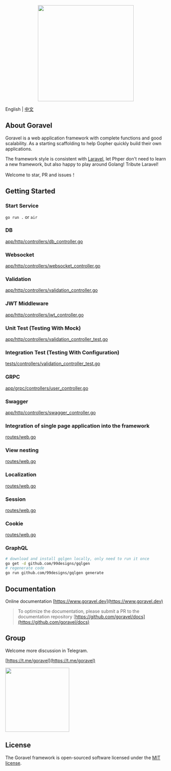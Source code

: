 <p align="center"><img src="https://www.goravel.dev/logo.png?v=1.14.x" width="300"></p>

English | [中文](./README_zh.md)

## About Goravel

Goravel is a web application framework with complete functions and good scalability. As a starting scaffolding to help Gopher quickly build their own applications.

The framework style is consistent with [Laravel](https://github.com/laravel/laravel), let Phper don't need to learn a new framework, but also happy to play around Golang! Tribute Laravel!

Welcome to star, PR and issues！

## Getting Started

### Start Service

`go run .` or `air`

[About air]: https://www.goravel.dev/getting-started/installation.html#live-reload

### DB

[app/http/controllers/db_controller.go](https://github.com/goravel/example/blob/master/app/http/controllers/db_controller.go)

### Websocket

[app/http/controllers/websocket_controller.go](https://github.com/goravel/example/blob/master/app/http/controllers/websocket_controller.go)

### Validation

[app/http/controllers/validation_controller.go](https://github.com/goravel/example/blob/master/app/http/controllers/validation_controller.go)

### JWT Middleware

[app/http/controllers/jwt_controller.go](https://github.com/goravel/example/blob/master/app/http/controllers/jwt_controller.go)

### Unit Test (Testing With Mock)

[app/http/controllers/validation_controller_test.go](https://github.com/goravel/example/blob/master/app/http/controllers/validation_controller_test.go)

### Integration Test (Testing With Configuration)

[tests/controllers/validation_controller_test.go](https://github.com/goravel/example/blob/master/tests/controllers/validation_controller_test.go)

### GRPC

[app/grpc/controllers/user_controller.go](https://github.com/goravel/example/blob/master/app/grpc/controllers/user_controller.go)

### Swagger

[app/http/controllers/swagger_controller.go](https://github.com/goravel/example/blob/master/app/http/controllers/swagger_controller.go)

### Integration of single page application into the framework

[routes/web.go](https://github.com/goravel/example/blob/master/routes/web.go#L44)

### View nesting

[routes/web.go](https://github.com/goravel/example/blob/master/routes/web.go#L53)

### Localization

[routes/web.go](https://github.com/goravel/example/blob/master/routes/web.go#L61)

### Session

[routes/web.go](https://github.com/goravel/example/blob/master/routes/web.go#L65)

### Cookie

[routes/web.go](https://github.com/goravel/example/blob/master/routes/web.go#L81)

### GraphQL

```bash
# download and install gqlgen locally, only need to run it once
go get -d github.com/99designs/gqlgen
# regenerate code
go run github.com/99designs/gqlgen generate
```

## Documentation

Online documentation [https://www.goravel.dev](https://www.goravel.dev)

> To optimize the documentation, please submit a PR to the documentation
> repository [https://github.com/goravel/docs](https://github.com/goravel/docs)

## Group

Welcome more discussion in Telegram.

[https://t.me/goravel](https://t.me/goravel)

<p align="left"><img src="https://www.goravel.dev/telegram.jpg" width="200"></p>

## License

The Goravel framework is open-sourced software licensed under the [MIT license](https://opensource.org/licenses/MIT).

